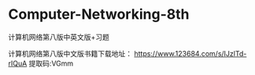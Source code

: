 # Computer-Networking-8th
计算机网络第八版中英文版+习题

计算机网络第八版中文版书籍下载地址：
https://www.123684.com/s/IJzlTd-rIQuA
提取码:VGmm